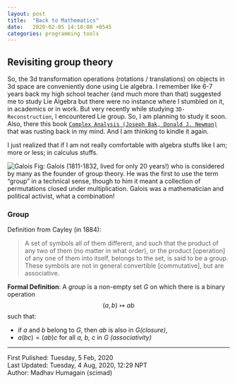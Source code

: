 ```yaml
---
layout: post
title:  "Back to Mathematics"
date:   2020-02-05 14:10:00 +0545
categories: programming tools 
---
```

<script type="text/javascript" async
  src="https://cdnjs.cloudflare.com/ajax/libs/mathjax/2.7.5/MathJax.js?config=TeX-MML-AM_CHTML">
</script>

<script type="text/x-mathjax-config">
    MathJax.Hub.Config({
        TeX: { equationNumbers: { autoNumber: "AMS" } },
        displayAlign: "center",
        tex2jax: {
            inlineMath: [ ['$','$'], ["\\(","\\)"] ],
            processEscapes: true
        }
    });
</script>

## Revisiting group theory
So, the 3d transformation operations (rotations / translations) on objects in 3d space are conveniently done using Lie algebra. I remember like 6-7 years back my high school teacher (and much more than that) suggested me to study Lie Algebra but there were no instance where I stumbled on it, in academics or in work. But very recently while studying `3D-Reconstruction`, I encountered Lie group. So, I am planning to study it soon. Also, there this book [`Complex Analysis (Joseph Bak, Donald J. Newman)`](https://www.academia.edu/35970464/Joseph_Bak_Donald_J._Newman_-_Complex_Analysis.pdf) that was rusting back in my mind. And I am thinking to kindle it again.

I just realized that if I am not really comfortable with algebra stuffs like I am; more or less; in calculus stuffs.

![Galois](https://upload.wikimedia.org/wikipedia/commons/5/53/Evariste_galois.jpg)
Fig: Galois (1811-1832, lived for only 20 years!) who is considered by many as the founder of group theory. He was the first to use the term “group” in a technical sense, though to him it meant a collection of permutations closed under multiplication. Galois was a mathematician and political activist, what a combination!


### Group

Definition from Cayley (in 1884):

> A set of symbols all of them different, and such that the product of any two of them (no matter in what order), or the product [operation] of any one of them into itself, belongs to the set, is said to be a group. These symbols are not in general convertible [commutative], but are associative.

**Formal Definition**: A *group* is a non-empty set *G* on which there is a binary operation $$(a,b) \mapsto ab$$ such that:
* if *a* and *b* belong to *G*, then *ab* is also in *G(closure)*,
* $a(bc) = (ab)c$ for all *a, b, c* in *G (associativity)*

----------
First Pulished: Tuesday, 5 Feb, 2020  
Last Updated: Tuesday, 4 Aug, 2020, 12:29 NPT  
Author: Madhav Humagain (scimad)


